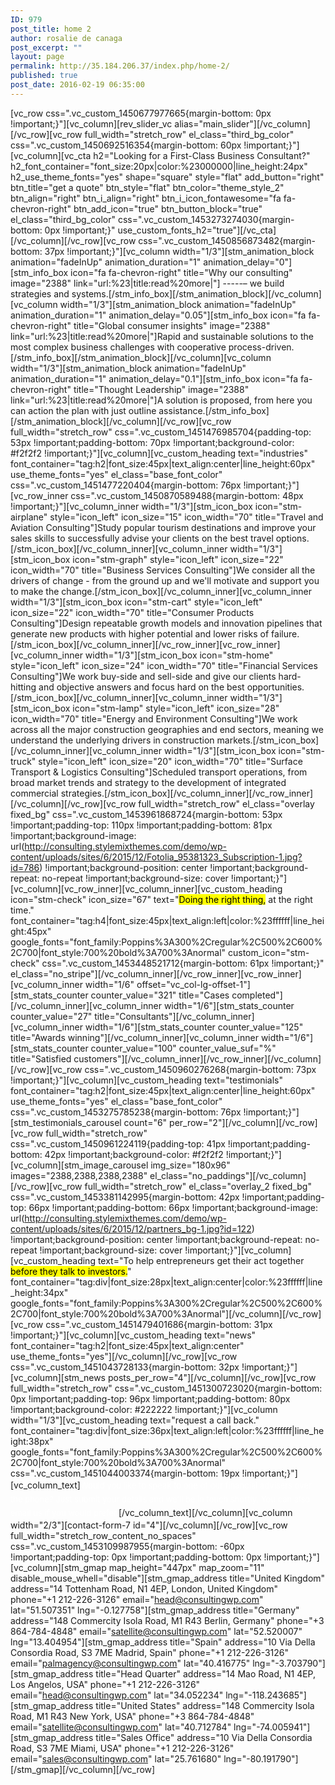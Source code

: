 ```yaml
---
ID: 979
post_title: home 2
author: rosalie de canaga
post_excerpt: ""
layout: page
permalink: http://35.184.206.37/index.php/home-2/
published: true
post_date: 2016-02-19 06:35:00
---
```

[vc_row css=".vc_custom_1450677977665{margin-bottom: 0px !important;}"][vc_column][rev_slider_vc alias="main_slider"][/vc_column][/vc_row][vc_row full_width="stretch_row" el_class="third_bg_color" css=".vc_custom_1450692516354{margin-bottom: 60px !important;}"][vc_column][vc_cta h2="Looking for a First-Class Business Consultant?" h2_font_container="font_size:20px|color:%23000000|line_height:24px" h2_use_theme_fonts="yes" shape="square" style="flat" add_button="right" btn_title="get a quote" btn_style="flat" btn_color="theme_style_2" btn_align="right" btn_i_align="right" btn_i_icon_fontawesome="fa fa-chevron-right" btn_add_icon="true" btn_button_block="true" el_class="third_bg_color" css=".vc_custom_1453273274030{margin-bottom: 0px !important;}" use_custom_fonts_h2="true"][/vc_cta][/vc_column][/vc_row][vc_row css=".vc_custom_1450856873482{margin-bottom: 37px !important;}"][vc_column width="1/3"][stm_animation_block animation="fadeInUp" animation_duration="1" animation_delay="0"][stm_info_box icon="fa fa-chevron-right" title="Why our consulting" image="2388" link="url:%23|title:read%20more|"] -----– we build strategies and systems.[/stm_info_box][/stm_animation_block][/vc_column][vc_column width="1/3"][stm_animation_block animation="fadeInUp" animation_duration="1" animation_delay="0.05"][stm_info_box icon="fa fa-chevron-right" title="Global consumer insights" image="2388" link="url:%23|title:read%20more|"]Rapid and sustainable solutions to the most complex business challenges with cooperative process-driven.[/stm_info_box][/stm_animation_block][/vc_column][vc_column width="1/3"][stm_animation_block animation="fadeInUp" animation_duration="1" animation_delay="0.1"][stm_info_box icon="fa fa-chevron-right" title="Thought Leadership" image="2388" link="url:%23|title:read%20more|"]A solution is proposed, from here you can action the plan with just outline assistance.[/stm_info_box][/stm_animation_block][/vc_column][/vc_row][vc_row full_width="stretch_row" css=".vc_custom_1451476985704{padding-top: 53px !important;padding-bottom: 70px !important;background-color: #f2f2f2 !important;}"][vc_column][vc_custom_heading text="industries" font_container="tag:h2|font_size:45px|text_align:center|line_height:60px" use_theme_fonts="yes" el_class="base_font_color" css=".vc_custom_1451477220404{margin-bottom: 76px !important;}"][vc_row_inner css=".vc_custom_1450870589488{margin-bottom: 48px !important;}"][vc_column_inner width="1/3"][stm_icon_box icon="stm-airplane" style="icon_left" icon_size="15" icon_width="70" title="Travel and Aviation
Consulting"]Study popular tourism destinations and improve your sales skills to successfully advise your clients on the best travel options.[/stm_icon_box][/vc_column_inner][vc_column_inner width="1/3"][stm_icon_box icon="stm-graph" style="icon_left" icon_size="22" icon_width="70" title="Business Services
Consulting"]We consider all the drivers of change - from the ground up and we'll motivate and support you to make the change.[/stm_icon_box][/vc_column_inner][vc_column_inner width="1/3"][stm_icon_box icon="stm-cart" style="icon_left" icon_size="22" icon_width="70" title="Consumer Products
Consulting"]Design repeatable growth models and innovation pipelines that generate new products with higher potential and lower risks of failure.[/stm_icon_box][/vc_column_inner][/vc_row_inner][vc_row_inner][vc_column_inner width="1/3"][stm_icon_box icon="stm-home" style="icon_left" icon_size="24" icon_width="70" title="Financial Services
Consulting"]We work buy-side and sell-side and give our clients hard-hitting and objective answers and focus hard on the best opportunities.[/stm_icon_box][/vc_column_inner][vc_column_inner width="1/3"][stm_icon_box icon="stm-lamp" style="icon_left" icon_size="28" icon_width="70" title="Energy and Environment
Consulting"]We work across all the major construction geographies and end sectors, meaning we understand the underlying drivers in construction markets.[/stm_icon_box][/vc_column_inner][vc_column_inner width="1/3"][stm_icon_box icon="stm-truck" style="icon_left" icon_size="20" icon_width="70" title="Surface Transport &amp;
Logistics Consulting"]Scheduled transport operations, from broad market trends and strategy to the development of integrated commercial strategies.[/stm_icon_box][/vc_column_inner][/vc_row_inner][/vc_column][/vc_row][vc_row full_width="stretch_row" el_class="overlay fixed_bg" css=".vc_custom_1453961868724{margin-bottom: 53px !important;padding-top: 110px !important;padding-bottom: 81px !important;background-image: url(http://consulting.stylemixthemes.com/demo/wp-content/uploads/sites/6/2015/12/Fotolia_95381323_Subscription-1.jpg?id=786) !important;background-position: center !important;background-repeat: no-repeat !important;background-size: cover !important;}"][vc_column][vc_row_inner][vc_column_inner][vc_custom_heading icon="stm-check" icon_size="67" text="<mark>Doing the right thing,</mark>
at the right time." font_container="tag:h4|font_size:45px|text_align:left|color:%23ffffff|line_height:45px" google_fonts="font_family:Poppins%3A300%2Cregular%2C500%2C600%2C700|font_style:700%20bold%3A700%3Anormal" custom_icon="stm-check" css=".vc_custom_1453448521712{margin-bottom: 61px !important;}" el_class="no_stripe"][/vc_column_inner][/vc_row_inner][vc_row_inner][vc_column_inner width="1/6" offset="vc_col-lg-offset-1"][stm_stats_counter counter_value="321" title="Cases completed"][/vc_column_inner][vc_column_inner width="1/6"][stm_stats_counter counter_value="27" title="Consultants"][/vc_column_inner][vc_column_inner width="1/6"][stm_stats_counter counter_value="125" title="Awards winning"][/vc_column_inner][vc_column_inner width="1/6"][stm_stats_counter counter_value="100" counter_value_suf="%" title="Satisfied customers"][/vc_column_inner][/vc_row_inner][/vc_column][/vc_row][vc_row css=".vc_custom_1450960276268{margin-bottom: 73px !important;}"][vc_column][vc_custom_heading text="testimonials" font_container="tag:h2|font_size:45px|text_align:center|line_height:60px" use_theme_fonts="yes" el_class="base_font_color" css=".vc_custom_1453275785238{margin-bottom: 76px !important;}"][stm_testimonials_carousel count="6" per_row="2"][/vc_column][/vc_row][vc_row full_width="stretch_row" css=".vc_custom_1450961224119{padding-top: 41px !important;padding-bottom: 42px !important;background-color: #f2f2f2 !important;}"][vc_column][stm_image_carousel img_size="180x96" images="2388,2388,2388,2388" el_class="no_paddings"][/vc_column][/vc_row][vc_row full_width="stretch_row" el_class="overlay_2 fixed_bg" css=".vc_custom_1453381142995{margin-bottom: 42px !important;padding-top: 66px !important;padding-bottom: 66px !important;background-image: url(http://consulting.stylemixthemes.com/demo/wp-content/uploads/sites/6/2015/12/partners_bg-1.jpg?id=122) !important;background-position: center !important;background-repeat: no-repeat !important;background-size: cover !important;}"][vc_column][vc_custom_heading text="To help entrepreneurs get their act together
<mark>before they talk to investors.</mark>" font_container="tag:div|font_size:28px|text_align:center|color:%23ffffff|line_height:34px" google_fonts="font_family:Poppins%3A300%2Cregular%2C500%2C600%2C700|font_style:700%20bold%3A700%3Anormal"][/vc_column][/vc_row][vc_row css=".vc_custom_1451479401686{margin-bottom: 31px !important;}"][vc_column][vc_custom_heading text="news" font_container="tag:h2|font_size:45px|text_align:center" use_theme_fonts="yes"][/vc_column][/vc_row][vc_row css=".vc_custom_1451043728133{margin-bottom: 32px !important;}"][vc_column][stm_news posts_per_row="4"][/vc_column][/vc_row][vc_row full_width="stretch_row" css=".vc_custom_1451300723020{margin-bottom: 0px !important;padding-top: 96px !important;padding-bottom: 80px !important;background-color: #222222 !important;}"][vc_column width="1/3"][vc_custom_heading text="request a call back." font_container="tag:div|font_size:36px|text_align:left|color:%23ffffff|line_height:38px" google_fonts="font_family:Poppins%3A300%2Cregular%2C500%2C600%2C700|font_style:700%20bold%3A700%3Anormal" css=".vc_custom_1451044003374{margin-bottom: 19px !important;}"][vc_column_text]<span style="color: #ffffff; font-size: 13px; line-height: 22px;">Would you like to speak to one of our financial advisers over the phone? Just submit your details and we’ll be in touch shortly. You can also email us if you would prefer.</span>[/vc_column_text][/vc_column][vc_column width="2/3"][contact-form-7 id="4"][/vc_column][/vc_row][vc_row full_width="stretch_row_content_no_spaces" css=".vc_custom_1453109987955{margin-bottom: -60px !important;padding-top: 0px !important;padding-bottom: 0px !important;}"][vc_column][stm_gmap map_height="447px" map_zoom="11" disable_mouse_whell="disable"][stm_gmap_address title="United Kingdom" address="14 Tottenham Road, N1 4EP, London, United Kingdom" phone="+1 212-226-3126" email="head@consultingwp.com" lat="51.507351" lng="-0.127758"][stm_gmap_address title="Germany" address="148 Commercity Isola Road, M1 R43 Berlin, Germany" phone="+3 864-784-4848" email="satellite@consultingwp.com" lat="52.520007" lng="13.404954"][stm_gmap_address title="Spain" address="10 Via Della Consordia Road, S3 7ME Madrid, Spain" phone="+1 212-226-3126" email="palmagency@consultingwp.com" lat="40.416775" lng="-3.703790"][stm_gmap_address title="Head Quarter" address="14 Mao Road, N1 4EP, Los Angelos, USA" phone="+1 212-226-3126" email="head@consultingwp.com" lat="34.052234" lng="-118.243685"][stm_gmap_address title="United States" address="148 Commercity Isola Road, M1 R43 New York, USA" phone="+3 864-784-4848" email="satellite@consultingwp.com" lat="40.712784" lng="-74.005941"][stm_gmap_address title="Sales Office" address="10 Via Della Consordia Road, S3 7ME Miami, USA" phone="+1 212-226-3126" email="sales@consultingwp.com" lat="25.761680" lng="-80.191790"][/stm_gmap][/vc_column][/vc_row]
